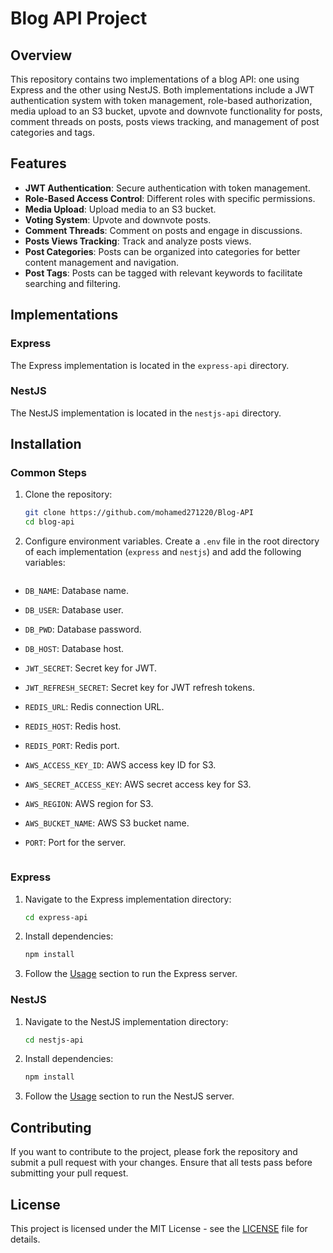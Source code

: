# Blog API Project

## Overview

This repository contains two implementations of a blog API: one using Express and the other using NestJS. Both implementations include a JWT authentication system with token management, role-based authorization, media upload to an S3 bucket, upvote and downvote functionality for posts, comment threads on posts, posts views tracking, and management of post categories and tags.

## Features

- **JWT Authentication**: Secure authentication with token management.
- **Role-Based Access Control**: Different roles with specific permissions.
- **Media Upload**: Upload media to an S3 bucket.
- **Voting System**: Upvote and downvote posts.
- **Comment Threads**: Comment on posts and engage in discussions.
- **Posts Views Tracking**: Track and analyze posts views.
- **Post Categories**: Posts can be organized into categories for better content management and navigation.
- **Post Tags**: Posts can be tagged with relevant keywords to facilitate searching and filtering.

## Implementations

### Express

The Express implementation is located in the `express-api` directory.

### NestJS

The NestJS implementation is located in the `nestjs-api` directory.

## Installation

### Common Steps

1. Clone the repository:

   ```bash
   git clone https://github.com/mohamed271220/Blog-API
   cd blog-api
   ```

2. Configure environment variables. Create a `.env` file in the root directory of each implementation (`express` and `nestjs`) and add the following variables:

   ```dotenv

   ```

- `DB_NAME`: Database name.
- `DB_USER`: Database user.
- `DB_PWD`: Database password.
- `DB_HOST`: Database host.
- `JWT_SECRET`: Secret key for JWT.
- `JWT_REFRESH_SECRET`: Secret key for JWT refresh tokens.
- `REDIS_URL`: Redis connection URL.
- `REDIS_HOST`: Redis host.
- `REDIS_PORT`: Redis port.
- `AWS_ACCESS_KEY_ID`: AWS access key ID for S3.
- `AWS_SECRET_ACCESS_KEY`: AWS secret access key for S3.
- `AWS_REGION`: AWS region for S3.
- `AWS_BUCKET_NAME`: AWS S3 bucket name.
- `PORT`: Port for the server.

  ```

  ```

### Express

1. Navigate to the Express implementation directory:

   ```bash
   cd express-api
   ```

2. Install dependencies:

   ```bash
   npm install
   ```

3. Follow the [Usage](#usage) section to run the Express server.

### NestJS

1. Navigate to the NestJS implementation directory:

   ```bash
   cd nestjs-api
   ```

2. Install dependencies:

   ```bash
   npm install
   ```

3. Follow the [Usage](#usage) section to run the NestJS server.

## Contributing

If you want to contribute to the project, please fork the repository and submit a pull request with your changes. Ensure that all tests pass before submitting your pull request.

## License

This project is licensed under the MIT License - see the [LICENSE](LICENSE) file for details.

```

```
